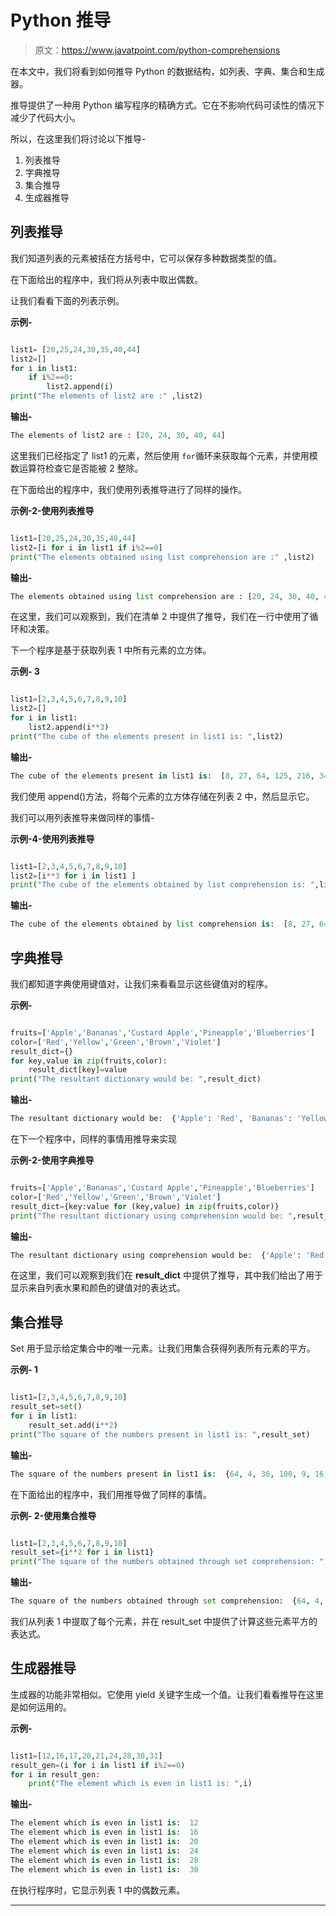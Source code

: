 # Python 推导

> 原文：<https://www.javatpoint.com/python-comprehensions>

在本文中，我们将看到如何推导 Python 的数据结构，如列表、字典、集合和生成器。

推导提供了一种用 Python 编写程序的精确方式。它在不影响代码可读性的情况下减少了代码大小。

所以，在这里我们将讨论以下推导-

1.  列表推导
2.  字典推导
3.  集合推导
4.  生成器推导

## 列表推导

我们知道列表的元素被括在方括号中，它可以保存多种数据类型的值。

在下面给出的程序中，我们将从列表中取出偶数。

让我们看看下面的列表示例。

**示例-**

```py

list1= [20,25,24,30,35,40,44]
list2=[]
for i in list1:
    if i%2==0:
        list2.append(i)
print("The elements of list2 are :" ,list2)

```

**输出-**

```py
The elements of list2 are : [20, 24, 30, 40, 44]

```

这里我们已经指定了 list1 的元素，然后使用 `for`循环来获取每个元素，并使用模数运算符检查它是否能被 2 整除。

在下面给出的程序中，我们使用列表推导进行了同样的操作。

**示例-2-使用列表推导**

```py

list1=[20,25,24,30,35,40,44]
list2=[i for i in list1 if i%2==0]
print("The elements obtained using list comprehension are :" ,list2)

```

**输出-**

```py
The elements obtained using list comprehension are : [20, 24, 30, 40, 44]

```

在这里，我们可以观察到，我们在清单 2 中提供了推导，我们在一行中使用了循环和决策。

下一个程序是基于获取列表 1 中所有元素的立方体。

**示例- 3**

```py

list1=[2,3,4,5,6,7,8,9,10]
list2=[]
for i in list1:
    list2.append(i**3)
print("The cube of the elements present in list1 is: ",list2)

```

**输出-**

```py
The cube of the elements present in list1 is:  [8, 27, 64, 125, 216, 343, 512, 729, 1000]

```

我们使用 append()方法，将每个元素的立方体存储在列表 2 中，然后显示它。

我们可以用列表推导来做同样的事情-

**示例-4-使用列表推导**

```py

list1=[2,3,4,5,6,7,8,9,10]
list2=[i**3 for i in list1 ]
print("The cube of the elements obtained by list comprehension is: ",list2)

```

**输出-**

```py
The cube of the elements obtained by list comprehension is:  [8, 27, 64, 125, 216, 343, 512, 729, 1000]

```

## 字典推导

我们都知道字典使用键值对，让我们来看看显示这些键值对的程序。

**示例-**

```py

fruits=['Apple','Bananas','Custard Apple','Pineapple','Blueberries']
color=['Red','Yellow','Green','Brown','Violet']
result_dict={}
for key,value in zip(fruits,color):
    result_dict[key]=value
print("The resultant dictionary would be: ",result_dict)

```

**输出-**

```py
The resultant dictionary would be:  {'Apple': 'Red', 'Bananas': 'Yellow', 'Custard Apple': 'Green', 'Pineapple': 'Brown', 'Blueberries': 'Violet'}

```

在下一个程序中，同样的事情用推导来实现

**示例-2-使用字典推导**

```py

fruits=['Apple','Bananas','Custard Apple','Pineapple','Blueberries']
color=['Red','Yellow','Green','Brown','Violet']
result_dict={key:value for (key,value) in zip(fruits,color)}
print("The resultant dictionary using comprehension would be: ",result_dict)

```

**输出-**

```py
The resultant dictionary using comprehension would be:  {'Apple': 'Red', 'Bananas': 'Yellow', 'Custard Apple': 'Green', 'Pineapple': 'Brown', 'Blueberries': 'Violet'}

```

在这里，我们可以观察到我们在 **result_dict** 中提供了推导，其中我们给出了用于显示来自列表水果和颜色的键值对的表达式。

## 集合推导

Set 用于显示给定集合中的唯一元素。让我们用集合获得列表所有元素的平方。

**示例- 1**

```py

list1=[2,3,4,5,6,7,8,9,10]
result_set=set()
for i in list1:
    result_set.add(i**2)
print("The square of the numbers present in list1 is: ",result_set)

```

**输出-**

```py
The square of the numbers present in list1 is:  {64, 4, 36, 100, 9, 16, 49, 81, 25}

```

在下面给出的程序中，我们用推导做了同样的事情。

**示例- 2-使用集合推导**

```py

list1=[2,3,4,5,6,7,8,9,10]
result_set={i**2 for i in list1}
print("The square of the numbers obtained through set comprehension: ",result_set)

```

**输出-**

```py
The square of the numbers obtained through set comprehension:  {64, 4, 36, 100, 9, 16, 49, 81, 25}

```

我们从列表 1 中提取了每个元素，并在 result_set 中提供了计算这些元素平方的表达式。

## 生成器推导

生成器的功能非常相似。它使用 yield 关键字生成一个值。让我们看看推导在这里是如何运用的。

**示例-**

```py

list1=[12,16,17,20,21,24,28,30,31]
result_gen=(i for i in list1 if i%2==0)
for i in result_gen:
    print("The element which is even in list1 is: ",i)

```

**输出-**

```py
The element which is even in list1 is:  12
The element which is even in list1 is:  16
The element which is even in list1 is:  20
The element which is even in list1 is:  24
The element which is even in list1 is:  28
The element which is even in list1 is:  30

```

在执行程序时，它显示列表 1 中的偶数元素。

* * *